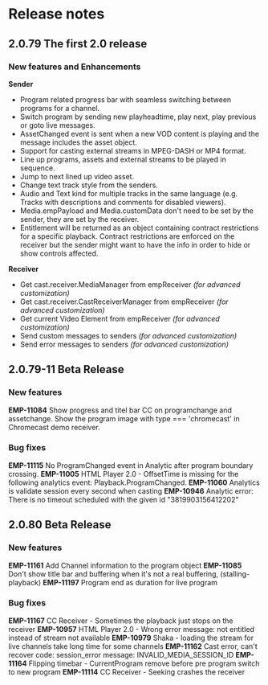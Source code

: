 # Release notes 

## 2.0.79   The first 2.0 release

### New features and Enhancements
**Sender**
* Program related progress bar with seamless switching between programs for a channel.
* Switch program by sending new playheadtime, play next, play previous or goto live messages.
* AssetChanged event is sent when a new VOD content is playing and the message includes the asset object.
* Support for casting external streams in MPEG-DASH or MP4 format.
* Line up programs, assets and external streams to be played in sequence.
* Jump to next lined up video asset.
* Change text track style from the senders.
* Audio and Text kind for multiple tracks in the same language (e.g. Tracks with descriptions and comments for disabled viewers).
* Media.empPayload and Media.customData don't need to be set by the sender, they are set by the receiver.
* Entitlement will be returned as an object containing contract restrictions for a specific playback. Contract restrictions are enforced on the receiver but the sender might want to have the info in order to hide or show controls affected.

**Receiver**
* Get cast.receiver.MediaManager from empReceiver *(for advanced customization)*
* Get cast.receiver.CastReceiverManager from empReceiver *(for advanced customization)*
* Get current Video Element from empReceiver *(for advanced customization)*
* Send custom messages to senders *(for advanced customization)*
* Send error messages to senders *(for advanced customization)*

## 2.0.79-11 Beta Release

### New features
**EMP-11084** Show progress and titel bar CC on programchange and assetchange.
Show the program image with type === 'chromecast' in Chromecast demo receiver.

### Bug fixes
**EMP-11115** No ProgramChanged event in Analytic after program boundary crossing.
**EMP-11005** HTML Player 2.0 - OffsetTime is missing for the following analytics event: Playback.ProgramChanged.
**EMP-11060** Analytics is validate session every second when casting
**EMP-10946** Analytic error: There is no timeout scheduled with the given id "3819903156412202"

## 2.0.80 Beta Release

### New features
**EMP-11161**   Add Channel information to the program object
**EMP-11085**   Don't show title bar and buffering when it's not a real buffering, (stalling-playback)
**EMP-11197**   Program end as duration for live program 

### Bug fixes
**EMP-11167** 	CC Receiver - Sometimes the playback just stops on the receiver 
**EMP-10957**   HTML Player 2.0 - Wrong error message: not entitled instead of stream not available
**EMP-10979**	Shaka - loading the stream for live channels take long time for some channels
**EMP-11162**   Cast error, can't recover code: session_error message: INVALID_MEDIA_SESSION_ID
**EMP-11164**   Flipping timebar - CurrentProgram remove before pre program switch to new program
**EMP-11114**   CC Receiver - Seeking crashes the receiver



